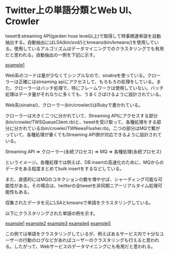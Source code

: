 # Twitter上の単語分類とWeb UI、Crowler

tweetをstreaming API(garden hose level以上)で取得して時事関連単語を自動抽出する。自動抽出にはLSA(bin/svd/)とkmeans(bin/kmeans/)を使用している。使用しているアルゴリズムはデータマイニングでのクラスタリングでも有用だと思われる。自動抽出の一例を下記に示す。

[example1](https://github.com/pcaffeine/algorithm/blob/master/twitter-analysis/example/191072099.png)

Web系のコードは量が少なくてシンプルなので、sinatraを使っている。クローラーは正確にはstreaming apiにアクセスして、もろもろの処理をしている。また、クローラーはバッチ処理で、特にフレームワークは使用していない。バッチ処理はデータ量がそれなりに多くても、うまくさばけるように設計されている。

Web系(sinatra/)、クローラー(bin/crowler/)はRubyで書かれている。

クローラーは大きく二つに分かれていて、Streaming APIにアクセスする部分(bin/crowler/TWSQueueClient.rb)と、tweetを受け取って、各種処理をする部分に分かれている(bin/crowler/TWNewsFlusher.rb)。二つの部分はMQで繋がっていて、各種処理が重くてもStreaming API側が対応できるように設計されている。

Streaming API => クローラー(永続プロセス) => MQ => 各種処理(永続プロセス)

というイメージ。各種処理では例えば、DB insertの高速化のために、MQからのデータをある程度まとめてbulk insertをするなどしている。

また、直感的にはMQのコネクションの数を増やせば、シャーディング可能な可能性がある。その場合は、twitterの全tweetを非同期ニアーリアルタイム処理可能性もある。

収集されたデータを元にLSAとkmeansで単語をクラスタリングしている。

以下にクラスタリングされた単語の例を示す。

[example1](https://github.com/pcaffeine/algorithm/blob/master/twitter-analysis/example/191072099.png)
[example2](https://github.com/pcaffeine/algorithm/blob/master/twitter-analysis/example/191635883.png)
[example3](https://github.com/pcaffeine/algorithm/blob/master/twitter-analysis/example/191683773.png)
[example4](https://github.com/pcaffeine/algorithm/blob/master/twitter-analysis/example/192037905.png)
[example5](https://github.com/pcaffeine/algorithm/blob/master/twitter-analysis/example/192041281.png)

この例では単語をクラスタリングしているが、例えばあるサービス内で十分なユーザーの行動のログなどがあればユーザーのクラスタリングも行えると思われる。したがって、Webサービスのデータマイニングにも有用だと思われる。
